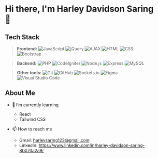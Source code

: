 # Hi there, I'm Harley Davidson Saring 👋

  ## Tech Stack
  >**Frontend:**
    ![JavaScript](https://img.shields.io/badge/-JavaScript-05122A?style=flat&logo=javascript)
    ![jQuery](https://img.shields.io/badge/-jQuery-05122A?style=flat&logo=jquery)
    ![AJAX](https://img.shields.io/badge/-AJAX-05122A?style=flat&logo=ajax)
    ![HTML](https://img.shields.io/badge/-HTML-05122A?style=flat&logo=HTML5)
    ![CSS](https://img.shields.io/badge/-CSS-05122A?style=flat&logo=CSS3&logoColor=1572B6)
    ![Bootstrap](https://img.shields.io/badge/-Bootstrap-05122A?style=flat&logo=bootstrap&logoColor=563D7C)
   
  >**Backend:**
    ![PHP](https://img.shields.io/badge/-PHP-05122A?style=flat&logo=php&logoColor=777BB4)
    ![CodeIgniter](https://img.shields.io/badge/-CodeIgniter-05122A?style=flat&logo=codeigniter&logoColor=EF4223)
    ![Node.js](https://img.shields.io/badge/-Node.js-05122A?style=flat&logo=node.js)
    ![Express](https://img.shields.io/badge/-Express-05122A?style=flat&logo=express)
    ![MySQL](https://img.shields.io/badge/-MySQL-05122A?style=flat&logo=mysql&logoColor=4479A1)
    
  >**Other tools:**
    ![Git](https://img.shields.io/badge/-Git-05122A?style=flat&logo=git)
    ![GitHub](https://img.shields.io/badge/-GitHub-05122A?style=flat&logo=github)
    ![Sockets.io](https://img.shields.io/badge/-Socket.io-05122A?style=flat&logo=socket.io&logoColor=010101)
    ![Figma](https://img.shields.io/badge/-Figma-F24E1E?style=flat&logo=figma)
    ![Visual Studio Code](https://img.shields.io/badge/-Visual%20Studio%20Code-05122A?style=flat&logo=visual-studio-code&logoColor=007ACC)

  ## About Me
  - 🌱 I’m currently learning
    - React
    - Tailwind CSS
  
  - 📫 How to reach me
    - Gmail: harleysaring123@gmail.com
    - LinkedIn: https://www.linkedin.com/in/harley-davidson-saring-8b070a2a9/
